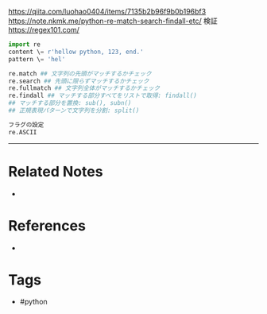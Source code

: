 https://qiita.com/luohao0404/items/7135b2b96f9b0b196bf3
https://note.nkmk.me/python-re-match-search-findall-etc/
検証　https://regex101.com/

```py
import re
content \= r'hellow python, 123, end.' 
pattern \= 'hel'

re.match ## 文字列の先頭がマッチするかチェック
re.search ## 先頭に限らずマッチするかチェック
re.fullmatch ## 文字列全体がマッチするかチェック
re.findall ## マッチする部分すべてをリストで取得: findall()
## マッチする部分を置換: sub(), subn()
## 正規表現パターンで文字列を分割: split()

フラグの設定
re.ASCII

```

---
# Related Notes
- 

# References
- 

# Tags
- #python 